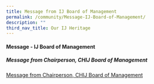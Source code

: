 ```yaml
---
title: Message from IJ Board of Management
permalink: /community/Message-IJ-Board-of-Management/
description: ""
third_nav_title: Our IJ Heritage
---
```


#### **Message - IJ Board of Management**


##### **Message from Chairperson, CHIJ Board of Management**


[Message from Chairperson, CHIJ Board of Management](/files/Message%20%20%20IJ%20Board%20of%20Mgmt/CHIJ%20SJC%20-%20Message%20from%20Chairperson%20IJBOM%2023%20Oct%2021.pdf)